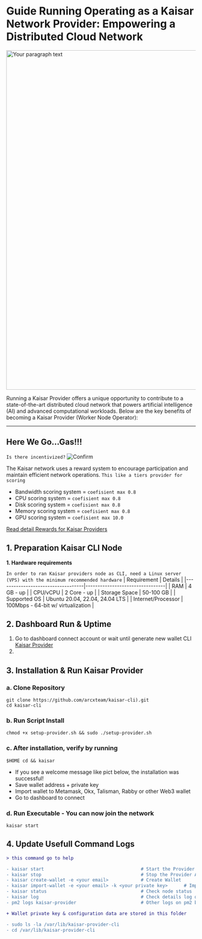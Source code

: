 # Guide Running Operating as a Kaisar Network Provider: Empowering a Distributed Cloud Network

<img width="1600" height="900" alt="Your paragraph text" src="https://github.com/user-attachments/assets/52261063-9aa9-4c35-b070-6f488f9f04c2" />

Running a Kaisar Provider offers a unique opportunity to contribute to a state-of-the-art distributed cloud network that powers artificial intelligence (AI) and advanced computational workloads. Below are the key benefits of becoming a Kaisar Provider (Worker Node Operator):

---
## Here We Go...Gas!!!
`Is there incentivized?` ![Confirm](https://img.shields.io/badge/Confirm-yes-brightgreen)

The Kaisar network uses a reward system to encourage participation and maintain efficient network operations. `This like a tiers provider for scoring`
- Bandwidth scoring system = `coefisient max 0.8`
- CPU scoring system = `coefisient max 0.8`
- Disk scoring system = `coefisient max 0.8`
- Memory scoring system = `coefisient max 0.8`
- GPU scoring system = `coefisient max 10.0`

[Read detail Rewards for Kaisar Providers](https://greyscope.xyz/x/docs-kaisar)

## 1. Preparation Kaisar CLI Node
**1. Hardware requirements** 

`In order to ran Kaisar providers node as CLI, need a Linux server (VPS) with the minimum recommended hardware`
| Requirement                       | Details                         |
|-----------------------------------|---------------------------------|
| RAM                               | 4 GB - up                       |
| CPU/vCPU                          | 2 Core - up                     |
| Storage Space                     | 50-100 GB                       |
| Supported OS                      | Ubuntu 20.04, 22.04, 24.04 LTS  |
| Internet/Processor                | 100Mbps - 64-bit w/ virtualization |

## 2. Dashboard Run & Uptime

1. Go to dashboard connect account or wait until generate new wallet CLI [Kaisar Provider](https://greyscope.xyz/x/dashboard)
2. 

## 3. Installation & Run Kaisar Provider

### a. Clone Repository
```
git clone https://github.com/arcxteam/kaisar-cli).git
cd kaisar-cli
```
### b. Run Script Install
```
chmod +x setup-provider.sh && sudo ./setup-provider.sh
```
### c. After installation, verify by running
```
$HOME cd && kaisar
```
- If you see a welcome message like pict below, the installation was successful!
- Save wallet address + private key
- Import wallet to Metamask, Okx, Talisman, Rabby or other Web3 wallet
- Go to dashboard to connect

### d. Run Executable - You can now join the network
```
kaisar start
```

## 4. Update Usefull Command Logs

```diff
> this command go to help

- kaisar start                                    # Start the Provider App
- kaisar stop                                     # Stop the Provider App
- kaisar create-wallet -e <your email>            # Create Wallet
- kaisar import-wallet -e <your email> -k <your private key>      # Import your existed wallet
- kaisar status                                   # Check node status
- kaisar log                                      # Check details log of Provider App
- pm2 logs kaisar-provider                        # Other logs on pm2 background

+ Wallet private key & configuration data are stored in this folder

- sudo ls -la /var/lib/kaisar-provider-cli
- cd /var/lib/kaisar-provider-cli
```
